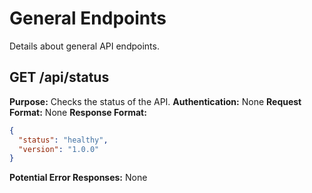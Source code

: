 # General Endpoints

Details about general API endpoints.

## GET /api/status

**Purpose:** Checks the status of the API.
**Authentication:** None
**Request Format:** None
**Response Format:**
```json
{
  "status": "healthy",
  "version": "1.0.0" 
}
```
**Potential Error Responses:** None
